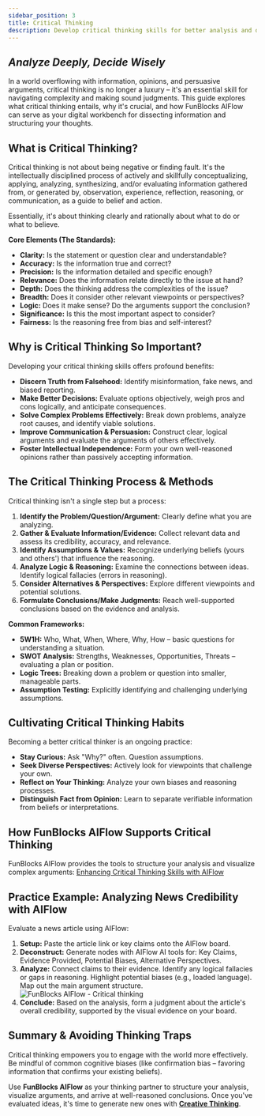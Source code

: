 ```yaml
---
sidebar_position: 3
title: Critical Thinking
description: Develop critical thinking skills for better analysis and decision-making. Learn how FunBlocks AIFlow helps structure arguments, evaluate evidence, and apply frameworks like SWOT.
---
```


## *Analyze Deeply, Decide Wisely*

In a world overflowing with information, opinions, and persuasive arguments, critical thinking is no longer a luxury – it's an essential skill for navigating complexity and making sound judgments. This guide explores what critical thinking entails, why it's crucial, and how FunBlocks AIFlow can serve as your digital workbench for dissecting information and structuring your thoughts.

## What is Critical Thinking?

Critical thinking is not about being negative or finding fault. It's the intellectually disciplined process of actively and skillfully conceptualizing, applying, analyzing, synthesizing, and/or evaluating information gathered from, or generated by, observation, experience, reflection, reasoning, or communication, as a guide to belief and action.

Essentially, it's about thinking clearly and rationally about what to do or what to believe.

**Core Elements (The Standards):**

* **Clarity:** Is the statement or question clear and understandable?
* **Accuracy:** Is the information true and correct?
* **Precision:** Is the information detailed and specific enough?
* **Relevance:** Does the information relate directly to the issue at hand?
* **Depth:** Does the thinking address the complexities of the issue?
* **Breadth:** Does it consider other relevant viewpoints or perspectives?
* **Logic:** Does it make sense? Do the arguments support the conclusion?
* **Significance:** Is this the most important aspect to consider?
* **Fairness:** Is the reasoning free from bias and self-interest?

## Why is Critical Thinking So Important?

Developing your critical thinking skills offers profound benefits:

* **Discern Truth from Falsehood:** Identify misinformation, fake news, and biased reporting.
* **Make Better Decisions:** Evaluate options objectively, weigh pros and cons logically, and anticipate consequences.
* **Solve Complex Problems Effectively:** Break down problems, analyze root causes, and identify viable solutions.
* **Improve Communication & Persuasion:** Construct clear, logical arguments and evaluate the arguments of others effectively.
* **Foster Intellectual Independence:** Form your own well-reasoned opinions rather than passively accepting information.

## The Critical Thinking Process & Methods

Critical thinking isn't a single step but a process:

1.  **Identify the Problem/Question/Argument:** Clearly define what you are analyzing.
2.  **Gather & Evaluate Information/Evidence:** Collect relevant data and assess its credibility, accuracy, and relevance.
3.  **Identify Assumptions & Values:** Recognize underlying beliefs (yours and others') that influence the reasoning.
4.  **Analyze Logic & Reasoning:** Examine the connections between ideas. Identify logical fallacies (errors in reasoning).
5.  **Consider Alternatives & Perspectives:** Explore different viewpoints and potential solutions.
6.  **Formulate Conclusions/Make Judgments:** Reach well-supported conclusions based on the evidence and analysis.

**Common Frameworks:**

* **5W1H:** Who, What, When, Where, Why, How – basic questions for understanding a situation.
* **SWOT Analysis:** Strengths, Weaknesses, Opportunities, Threats – evaluating a plan or position.
* **Logic Trees:** Breaking down a problem or question into smaller, manageable parts.
* **Assumption Testing:** Explicitly identifying and challenging underlying assumptions.

## Cultivating Critical Thinking Habits

Becoming a better critical thinker is an ongoing practice:

* **Stay Curious:** Ask "Why?" often. Question assumptions.
* **Seek Diverse Perspectives:** Actively look for viewpoints that challenge your own.
* **Reflect on Your Thinking:** Analyze your own biases and reasoning processes.
* **Distinguish Fact from Opinion:** Learn to separate verifiable information from beliefs or interpretations.

## How FunBlocks AIFlow Supports Critical Thinking

FunBlocks AIFlow provides the tools to structure your analysis and visualize complex arguments: [Enhancing Critical Thinking Skills with AIFlow](/docs/aiflow-tricks-and-tips/Critical-Thinking)

## Practice Example: Analyzing News Credibility with AIFlow

Evaluate a news article using AIFlow:

1.  **Setup:** Paste the article link or key claims onto the AIFlow board.
2.  **Deconstruct:** Generate nodes with AIFlow AI tools for: Key Claims, Evidence Provided, Potential Biases, Alternative Perspectives.
3.  **Analyze:** Connect claims to their evidence. Identify any logical fallacies or gaps in reasoning. Highlight potential biases (e.g., loaded language). Map out the main argument structure.
![FunBlocks AIFlow - Critical thinking](/img/portfolio/fullsize/aiflow_critical_thinking_fallacy.png)
4.  **Conclude:** Based on the analysis, form a judgment about the article's overall credibility, supported by the visual evidence on your board.

## Summary & Avoiding Thinking Traps

Critical thinking empowers you to engage with the world more effectively. Be mindful of common cognitive biases (like confirmation bias – favoring information that confirms your existing beliefs).

Use **FunBlocks AIFlow** as your thinking partner to structure your analysis, visualize arguments, and arrive at well-reasoned conclusions. Once you've evaluated ideas, it's time to generate new ones with **[Creative Thinking](/docs/thinking-toolkit/creative-thinking)**.